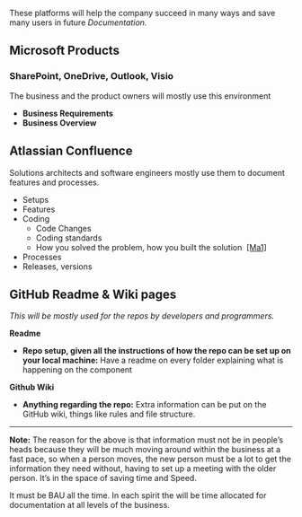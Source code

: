 These platforms will help the company succeed in many ways and save many users in future _Documentation._

## Microsoft Products

### SharePoint, OneDrive, Outlook, Visio

The business and the product owners will mostly use this environment

- **Business Requirements**
- **Business Overview**

## Atlassian Confluence

Solutions architects and software engineers mostly use them to document features and processes.

- Setups
- Features
- Coding
  - Code Changes
  - Coding standards
  - How you solved the problem, how you built the solution  [[Ma1]](#\_msocom_1)
- Processes
- Releases, versions

## GitHub Readme & Wiki pages

_This will be mostly used for the repos by developers and programmers._

**Readme**

- **Repo setup, given all the instructions of how the repo can be set up on your local machine:** Have a readme on every folder explaining what is happening on the component

**Github Wiki**

- **Anything regarding the repo:** Extra information can be put on the GitHub wiki, things like rules and file structure.

---

**Note:** The reason for the above is that information must not be in people’s heads because they will be much moving around within the business at a fast pace, so when a person moves, the new person must be a lot to get the information they need without, having to set up a meeting with the older person. It’s in the space of saving time and Speed.

It must be BAU all the time. In each spirit the will be time allocated for documentation at all levels of the business.
